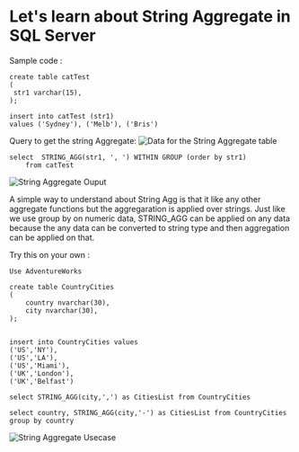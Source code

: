 # Let's learn about String Aggregate in SQL Server

Sample code :
```
create table catTest
(
 str1 varchar(15),
);

insert into catTest (str1)
values ('Sydney'), ('Melb'), ('Bris')
```

Query to get the string Aggregate:
![Data for the String Aggregate table](../Images/StringAggregateData.png)

```
select  STRING_AGG(str1, ', ') WITHIN GROUP (order by str1)
    from catTest
```

![String Aggregate Ouput](../Images/StringAggregate.PNG)

A simple way to understand about String Agg is that it like any other aggregate functions but the aggregaration is applied over strings. Just like we use group by on numeric data, STRING_AGG can be applied on any data because the any data can be converted to string type and then aggregation can be applied on that.

Try this on your own :
```
Use AdventureWorks

create table CountryCities
(
	country nvarchar(30),
	city nvarchar(30),
);


insert into CountryCities values
('US','NY'),
('US','LA'),
('US','Miami'),
('UK','London'),
('UK','Belfast')

select STRING_AGG(city,',') as CitiesList from CountryCities

select country, STRING_AGG(city,'-') as CitiesList from CountryCities group by country
```

![String Aggregate Usecase](../Images/StringAggregateExample2.png)

